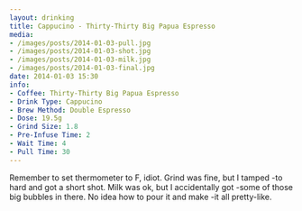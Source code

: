 ```yaml
---
layout: drinking
title: Cappucino - Thirty-Thirty Big Papua Espresso
media:
- /images/posts/2014-01-03-pull.jpg
- /images/posts/2014-01-03-shot.jpg
- /images/posts/2014-01-03-milk.jpg
- /images/posts/2014-01-03-final.jpg
date: 2014-01-03 15:30
info:
- Coffee: Thirty-Thirty Big Papua Espresso
- Drink Type: Cappucino
- Brew Method: Double Espresso
- Dose: 19.5g
- Grind Size: 1.8
- Pre-Infuse Time: 2
- Wait Time: 4
- Pull Time: 30
---
```

Remember to set thermometer to F, idiot. Grind was fine, but I tamped
-to hard and got a short shot. Milk was ok, but I accidentally got
-some of those big bubbles in there. No idea how to pour it and make
-it all pretty-like.
